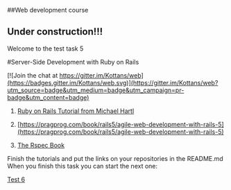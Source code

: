 ##Web development course
 
## Under construction!!!

Welcome to the test task 5

#Server-Side Development with Ruby on Rails


[![Join the chat at https://gitter.im/Kottans/web](https://badges.gitter.im/Kottans/web.svg)](https://gitter.im/Kottans/web?utm_source=badge&utm_medium=badge&utm_campaign=pr-badge&utm_content=badge)

1. [Ruby on Rails Tutorial from Michael Hartl](https://www.railstutorial.org/book)

2. [https://pragprog.com/book/rails5/agile-web-development-with-rails-5](https://pragprog.com/book/rails5/agile-web-development-with-rails-5)

3. [The Rspec Book](https://pragprog.com/book/achbd/the-rspec-book)

Finish the tutorials and put the links on your repositories in the README.md
When you finish this task you can start the next one:

[Test 6](https://github.com/Kottans/web/blob/master/README06.md)
